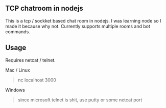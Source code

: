 ## TCP chatroom in nodejs

This is a tcp / sockket based chat room in nodejs. I was learning node so I made it because why not.
Currently supports multiple rooms and bot commands.

## Usage

Requires netcat / telnet.

Mac / Linux

> nc localhost 3000

Windows

> since microsoft telnet is shit, use putty or some netcat port
